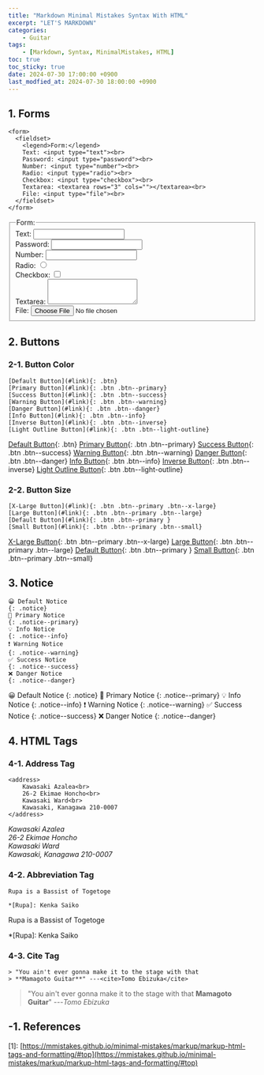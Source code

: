 ```yaml
---
title: "Markdown Minimal Mistakes Syntax With HTML"
excerpt: "LET'S MARKDOWN"
categories:
    - Guitar
tags:
    - [Markdown, Syntax, MinimalMistakes, HTML]
toc: true
toc_sticky: true
date: 2024-07-30 17:00:00 +0900
last_modfied_at: 2024-07-30 18:00:00 +0900
---
```


## 1. Forms
```
<form>
  <fieldset>
    <legend>Form:</legend>
    Text: <input type="text"><br>
    Password: <input type="password"><br>
    Number: <input type="number"><br>
    Radio: <input type="radio"><br>
    Checkbox: <input type="checkbox"><br>
    Textarea: <textarea rows="3" cols=""></textarea><br>
    File: <input type="file"><br>
  </fieldset>
</form>
```
<form>
  <fieldset>
    <legend>Form:</legend>
    Text: <input type="text"><br>
    Password: <input type="password"><br>
    Number: <input type="number"><br>
    Radio: <input type="radio"><br>
    Checkbox: <input type="checkbox"><br>
    Textarea: <textarea rows="3" cols=""></textarea><br>
    File: <input type="file"><br>
  </fieldset>
</form>

## 2. Buttons

### 2-1. Button Color
```
[Default Button](#link){: .btn}
[Primary Button](#link){: .btn .btn--primary}
[Success Button](#link){: .btn .btn--success}
[Warning Button](#link){: .btn .btn--warning}
[Danger Button](#link){: .btn .btn--danger}
[Info Button](#link){: .btn .btn--info}
[Inverse Button](#link){: .btn .btn--inverse}
[Light Outline Button](#link){: .btn .btn--light-outline}
```
[Default Button](#link){: .btn}
[Primary Button](#link){: .btn .btn--primary}
[Success Button](#link){: .btn .btn--success}
[Warning Button](#link){: .btn .btn--warning}
[Danger Button](#link){: .btn .btn--danger}
[Info Button](#link){: .btn .btn--info}
[Inverse Button](#link){: .btn .btn--inverse}
[Light Outline Button](#link){: .btn .btn--light-outline}

### 2-2. Button Size
```
[X-Large Button](#link){: .btn .btn--primary .btn--x-large}
[Large Button](#link){: .btn .btn--primary .btn--large}
[Default Button](#link){: .btn .btn--primary }
[Small Button](#link){: .btn .btn--primary .btn--small}
```
[X-Large Button](#link){: .btn .btn--primary .btn--x-large}
[Large Button](#link){: .btn .btn--primary .btn--large}
[Default Button](#link){: .btn .btn--primary }
[Small Button](#link){: .btn .btn--primary .btn--small}

## 3. Notice
```
😀 Default Notice
{: .notice}
🎃 Primary Notice
{: .notice--primary}
💡 Info Notice
{: .notice--info}
❗ Warning Notice
{: .notice--warning}
✅ Success Notice
{: .notice--success}
❌ Danger Notice
{: .notice--danger}
```
😀 Default Notice
{: .notice}
🎃 Primary Notice
{: .notice--primary}
💡 Info Notice
{: .notice--info}
❗ Warning Notice
{: .notice--warning}
✅ Success Notice
{: .notice--success}
❌ Danger Notice
{: .notice--danger}

## 4. HTML Tags

### 4-1. Address Tag
```
<address>
    Kawasaki Azalea<br>
    26-2 Ekimae Honcho<br>
    Kawasaki Ward<br>
    Kawasaki, Kanagawa 210-0007
</address>
```
<address>
    Kawasaki Azalea<br>
    26-2 Ekimae Honcho<br>
    Kawasaki Ward<br>
    Kawasaki, Kanagawa 210-0007
</address>

### 4-2. Abbreviation Tag
```
Rupa is a Bassist of Togetoge

*[Rupa]: Kenka Saiko
```
Rupa is a Bassist of Togetoge

*[Rupa]: Kenka Saiko

### 4-3. Cite Tag
```
> "You ain't ever gonna make it to the stage with that
> **Mamagoto Guitar**" ---<cite>Tomo Ebizuka</cite>
```
> "You ain't ever gonna make it to the stage with that
> **Mamagoto Guitar**" ---<cite>Tomo Ebizuka</cite>


## -1. References
\[1\]: [https://mmistakes.github.io/minimal-mistakes/markup/markup-html-tags-and-formatting/#top](https://mmistakes.github.io/minimal-mistakes/markup/markup-html-tags-and-formatting/#top)